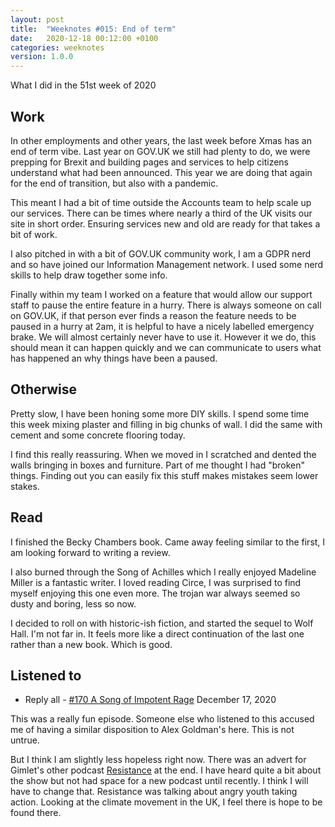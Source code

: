 ```yaml
---
layout: post
title:  "Weeknotes #015: End of term"
date:   2020-12-18 00:12:00 +0100
categories: weeknotes
version: 1.0.0
---
```


What I did in the 51st week of 2020

## Work

In other employments and other years, the last week before Xmas has an end of term vibe. Last year on GOV.UK we still had plenty to do, we were prepping for Brexit and building pages and services to help citizens understand what had been announced. This year we are doing that again for the end of transition, but also with a pandemic.

This meant I had a bit of time outside the Accounts team to help scale up our services. There can be times where nearly a third of the UK visits our site in short order. Ensuring services new and old are ready for that takes a bit of work.

I also pitched in with a bit of GOV.UK community work, I am a GDPR nerd and so have joined our Information Management network. I used some nerd skills to help draw together some info.

Finally within my team I worked on a feature that would allow our support staff to pause the entire feature in a hurry. There is always someone on call on GOV.UK, if that person ever finds a reason the feature needs to be paused in a hurry at 2am, it is helpful to have a nicely labelled emergency brake. We will almost certainly never have to use it. However it we do, this should mean it can happen quickly and we can communicate to users what has happened an why things have been a paused.

## Otherwise

Pretty slow, I have been honing some more DIY skills. I spend some time this week mixing plaster and filling in big chunks of wall. I did the same with cement and some concrete flooring today.

I find this really reassuring. When we moved in I scratched and dented the walls bringing in boxes and furniture. Part of me thought I had "broken" things. Finding out you can easily fix this stuff makes mistakes seem lower stakes.

## Read

I finished the Becky Chambers book. Came away feeling similar to the first, I am looking forward to writing a review.

I also burned through the Song of Achilles which I really enjoyed Madeline Miller is a fantastic writer. I loved reading Circe, I was surprised to find myself enjoying this one even more. The trojan war always seemed so dusty and boring, less so now.

I decided to roll on with historic-ish fiction, and started the sequel to Wolf Hall. I'm not far in. It feels more like a direct continuation of the last one rather than a new book. Which is good.

## Listened to

- Reply all - [#170 A Song of Impotent Rage][1] December 17, 2020

This was a really fun episode. Someone else who listened to this accused me of having a similar disposition to Alex Goldman's here. This is not untrue.

But I think I am slightly less hopeless right now. There was an advert for Gimlet's other podcast [Resistance][2] at the end. I have heard quite a bit about the show but not had space for a new podcast until recently. I think I will have to change that. Resistance was talking about angry youth taking action. Looking at the climate movement in the UK, I feel there is hope to be found there.

[1]: https://gimletmedia.com/shows/reply-all/j4hxa4/170-a-song-of-impotent-rage
[2]: https://gimletmedia.com/shows/resistance
